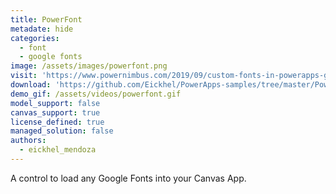 ```yaml
---
title: PowerFont
metadate: hide
categories:
  - font
  - google fonts
image: /assets/images/powerfont.png
visit: 'https://www.powernimbus.com/2019/09/custom-fonts-in-powerapps-google-font-loader/'
download: 'https://github.com/Eickhel/PowerApps-samples/tree/master/PowerFont/PCF/Code'
demo_gif: /assets/videos/powerfont.gif
model_support: false
canvas_support: true
license_defined: true
managed_solution: false
authors:
  - eickhel_mendoza
---
```


A control to load any Google Fonts into your Canvas App.
